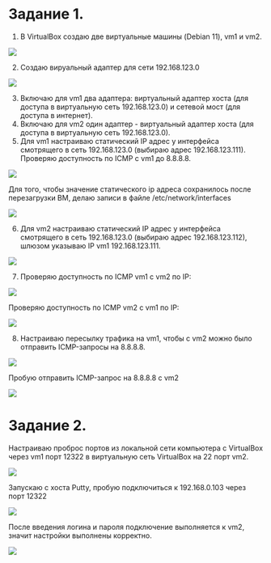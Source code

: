 ﻿# Задание 1.
1. В VirtualBox создаю две виртуальные машины (Debian 11), vm1 и vm2.

![](https://github.com/OlgaLesnykh/screenshots/blob/f65e18b0cf24bd5b1a80ba0f227edf98e7ffbe3d/Firewall_001.png)

2. Создаю вируальный адаптер для сети 192.168.123.0

![](https://github.com/OlgaLesnykh/screenshots/blob/main/Firewall_002.png)

3. Включаю для vm1 два адаптера: виртуальный адаптер хоста (для доступа в виртуальную сеть 192.168.123.0) и сетевой мост (для доступа в интернет).
4. Включаю для vm2 один адаптер - виртуальный адаптер хоста (для доступа в виртуальную сеть 192.168.123.0).
5. Для vm1 настраиваю статический IP адрес у интерфейса смотрящего в сеть 192.168.123.0 (выбираю адрес 192.168.123.111). Проверяю доступность по ICMP c vm1 до 8.8.8.8.

![](https://github.com/OlgaLesnykh/screenshots/blob/main/Firewall_003.png)

Для того, чтобы значение статического ip адреса сохранилось после перезагрузки ВМ, делаю записи в файле /etc/network/interfaces

![](https://github.com/OlgaLesnykh/screenshots/blob/main/Firewall_004.png)

6. Для vm2 настраиваю статический IP адрес у интерфейса смотрящего в сеть 192.168.123.0 (выбираю адрес 192.168.123.112), шлюзом указываю IP vm1 192.168.123.111.

![](https://github.com/OlgaLesnykh/screenshots/blob/main/Firewall_005.png)

7. Проверяю доступность по ICMP vm1 с vm2 по IP:

![](https://github.com/OlgaLesnykh/screenshots/blob/main/Firewall_006.png)

Проверяю доступность по ICMP vm2 с vm1 по IP:

![](https://github.com/OlgaLesnykh/screenshots/blob/main/Firewall_007.png)

8. Настраиваю пересылку трафика на vm1, чтобы с vm2 можно было отправить ICMP-запросы на 8.8.8.8.

![](https://github.com/OlgaLesnykh/screenshots/blob/main/Firewall_008.png)

Пробую отправить ICMP-запрос на 8.8.8.8 с vm2

![](https://github.com/OlgaLesnykh/screenshots/blob/main/Firewall_009.png)

# Задание 2.
Настраиваю проброс портов из локальной сети компьютера с VirtualBox через vm1 порт 12322 в виртуальную сеть VirtualBox на 22 порт vm2.

![](https://github.com/OlgaLesnykh/screenshots/blob/main/Firewall_010.png)

Запускаю с хоста Putty, пробую подключиться к 192.168.0.103 через порт 12322

![](https://github.com/OlgaLesnykh/screenshots/blob/main/Firewall_011.png)

После введения логина и пароля подключение выполняется к vm2, значит настройки выполнены корректно.

![](https://github.com/OlgaLesnykh/screenshots/blob/main/Firewall_012.png)
